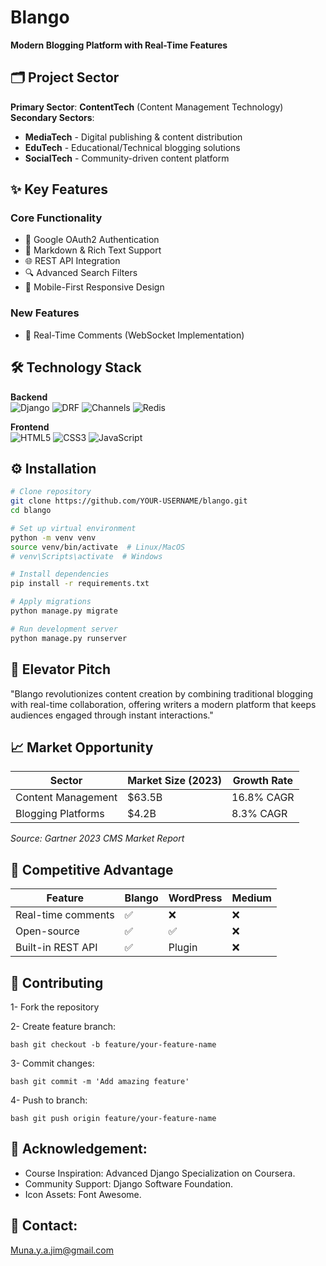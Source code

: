 # Blango  
**Modern Blogging Platform with Real-Time Features**  

## 🗂️ Project Sector  
**Primary Sector**: **ContentTech** (Content Management Technology)  
**Secondary Sectors**:
- **MediaTech** - Digital publishing & content distribution
- **EduTech** - Educational/Technical blogging solutions
- **SocialTech** - Community-driven content platform

## ✨ Key Features
### Core Functionality
- 🔐 Google OAuth2 Authentication
- 📝 Markdown & Rich Text Support
- 🌐 REST API Integration
- 🔍 Advanced Search Filters
- 📱 Mobile-First Responsive Design

### New Features
- 💬 Real-Time Comments (WebSocket Implementation)

## 🛠️ Technology Stack
**Backend**  
![Django](https://img.shields.io/badge/Django-092E20?logo=django&logoColor=white)
![DRF](https://img.shields.io/badge/Django_REST-ff1709?logo=django&logoColor=white)
![Channels](https://img.shields.io/badge/Channels-46a2f1?logo=django&logoColor=white)
![Redis](https://img.shields.io/badge/Redis-DC382D?logo=redis&logoColor=white)

**Frontend**  
![HTML5](https://img.shields.io/badge/HTML5-E34F26?logo=html5&logoColor=white)
![CSS3](https://img.shields.io/badge/CSS3-1572B6?logo=css3&logoColor=white)
![JavaScript](https://img.shields.io/badge/JavaScript-F7DF1E?logo=javascript&logoColor=black)

## ⚙️ Installation
```bash
# Clone repository
git clone https://github.com/YOUR-USERNAME/blango.git
cd blango

# Set up virtual environment
python -m venv venv
source venv/bin/activate  # Linux/MacOS
# venv\Scripts\activate  # Windows

# Install dependencies
pip install -r requirements.txt

# Apply migrations
python manage.py migrate

# Run development server
python manage.py runserver
```

## 🌟 Elevator Pitch 
"Blango revolutionizes content creation by combining traditional blogging with real-time collaboration, offering writers a modern platform that keeps audiences engaged through instant interactions."

## 📈 Market Opportunity
| Sector             | Market Size (2023) | Growth Rate |
|---------------------|--------------------|-------------|
| Content Management  | $63.5B             | 16.8% CAGR  |
| Blogging Platforms  | $4.2B              | 8.3% CAGR   |

*Source: Gartner 2023 CMS Market Report*

## 🥊 Competitive Advantage
| Feature               | Blango | WordPress | Medium |
|-----------------------|--------|-----------|--------|
| Real-time comments    | ✅      | ❌         | ❌      |
| Open-source           | ✅      | ✅         | ❌      |
| Built-in REST API     | ✅      | Plugin     | ❌      |


## 🤝 Contributing
1- Fork the repository

2- Create feature branch:

```bash git checkout -b feature/your-feature-name ```
    
3- Commit changes:

```bash git commit -m 'Add amazing feature' ```
    
4- Push to branch:

```bash git push origin feature/your-feature-name ```

## 🙏 Acknowledgement:
- Course Inspiration: Advanced Django Specialization on Coursera.
- Community Support: Django Software Foundation.
- Icon Assets: Font Awesome.

## 📧 Contact:

Muna.y.a.jim@gmail.com
